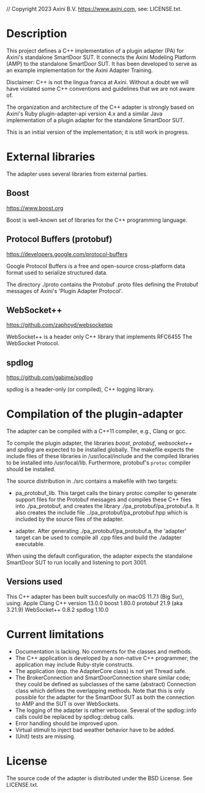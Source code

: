 // Copyright 2023 Axini B.V. https://www.axini.com, see: LICENSE.txt.

# Description

This project defines a C++ implementation of a plugin adapter (PA) for Axini's standalone SmartDoor SUT. It connects the Axini Modeling Platform (AMP) to the standalone SmartDoor SUT. It has been developed to serve as an example implementation for the Axini Adapter Training.

Disclaimer: C++ is not the lingua franca at Axini. Without a doubt we will have violated some C++ conventions and guidelines that we are not aware of. 

The organization and architecture of the C++ adapter is strongly based on Axini's Ruby plugin-adapter-api version 4.x and a similar Java implementation of a plugin adapter for the standalone SmartDoor SUT. 

This is an initial version of the implementation; it is still work in progress.


# External libraries

The adapter uses several libraries from external parties.

## Boost
https://www.boost.org

Boost is well-known set of libraries for the C++ programming language. 

## Protocol Buffers (protobuf)
https://developers.google.com/protocol-buffers

Google Protocol Buffers is a free and open-source cross-platform data format used to serialize structured data. 

The directory ./proto contains the Protobuf .proto files defining the Protobuf messages of Axini's 'Plugin Adapter Protocol'. 

## WebSocket++
https://github.com/zaphoyd/websocketpp

WebSocket++ is a header only C++ library that implements RFC6455 The WebSocket Protocol. 

## spdlog
https://github.com/gabime/spdlog

spdlog is a header-only (or compiled), C++ logging library.


# Compilation of the plugin-adapter

The adapter can be compiled with a C++11 compiler, e.g., Clang or gcc. 

To compile the plugin adapter, the libraries *boost*, *protobuf*, *websocket++* and *spdlog* are expected to be installed globally. The makefile expects the include files of these libraries in /usr/local/include and the compiled libraries to be installed into /usr/local/lib. Furthermore, protobuf's `protoc` compiler should be installed.

The source distribution in ./src contains a makefile with two targets: 

* pa_protobuf_lib. This target calls the binary protoc compiler to generate support files for the Protobuf messages and compiles these C++ files into ./pa_protobuf, and creates the library ./pa_protobuf/pa_protobuf.a. It also creates the include file ../pa_protobuf/pa_protobuf.hpp which is included by the source files of the adapter.

* adapter. After generating ./pa_protobuf/pa_protobuf.a, the 'adapter' target can be used to compile all .cpp files and build the ./adapter executable.

When using the default configuration, the adapter expects the standalone SmartDoor SUT to run locally and listening to port 3001.

## Versions used

This C++ adapter has been built succesfully on macOS 11.7.1 (Big Sur), using:
    Apple Clang C++ version 13.0.0
    boost 1.80.0 
    protobuf 21.9 (aka 3.21.9)
    WebSocket++ 0.8.2
    spdlog 1.10.0


# Current limitations

- Documentation is lacking. No comments for the classes and methods.
- The C++ application is developed by a non-native C++ programmer; the application may include Ruby-style constructs.
- The application (esp. the AdapterCore class) is not yet Thread safe.
- The BrokerConnection and SmartDoorConnection share similar code; they could be defined as subclasses of the same (abstract) Connection class which defines the overlapping methods. Note that this is only possible for the adapter for the SmartDoor SUT as both the connection to AMP and the SUT is over WebSockets.
- The logging of the adapter is rather verbose. Several of the spdlog::info calls could be replaced by spdlog::debug calls.
- Error handling should be improved upon.
- Virtual stimuli to inject bad weather behavior have to be added.
- (Unit) tests are missing.


# License

The source code of the adapter is distributed under the BSD License. See LICENSE.txt.
